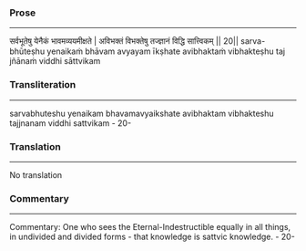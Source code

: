 ### Prose 
 --- 
सर्वभूतेषु येनैकं भावमव्ययमीक्षते |
अविभक्तं विभक्तेषु तज्ज्ञानं विद्धि सात्त्विकम् || 20||
sarva-bhūteṣhu yenaikaṁ bhāvam avyayam īkṣhate
avibhaktaṁ vibhakteṣhu taj jñānaṁ viddhi sāttvikam

### Transliteration 
 --- 
sarvabhuteshu yenaikam bhavamavyaikshate avibhaktam vibhakteshu tajjnanam viddhi sattvikam - 20-

### Translation 
 --- 
No translation

### Commentary 
 --- 
Commentary: One who sees the Eternal-Indestructible equally in all things, in undivided and divided forms - that knowledge is sattvic knowledge. - 20-